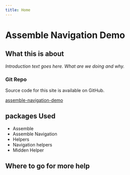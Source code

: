 ```yaml
---
title: Home
---
```


# Assemble Navigation Demo

## What this is about
*Introduction text goes here. What are we doing and why.*

### Git Repo
Source code for this site is available on GitHub.

[assemble-navigation-demo](https://github.com/criticalmash/assemble-navigation-demo)

## packages Used
* Assemble
* Assemble Navigation
* Helpers
* Navigation helpers
* Midden Helper

## Where to go for more help

